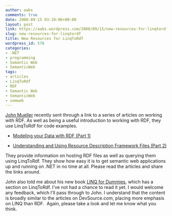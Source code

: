 ```yaml
---
author: aabs
comments: true
date: 2008-09-15 03:10:06+00:00
layout: post
link: https://aabs.wordpress.com/2008/09/15/new-resources-for-linqtordf/
slug: new-resources-for-linqtordf
title: New Resources for LinqToRdf
wordpress_id: 578
categories:
- .NET
- programming
- Semantic Web
- SemanticWeb
tags:
- articles
- LinqToRdf
- RDF
- Semantic Web
- SemanticWeb
- semweb
---
```


[John Mueller](http://www.devsource.com/cp/bio/John-Paul-Mueller/) recently sent through a link to a series of articles on working with RDF. As well as being a useful introduction to working with RDF, they use LinqToRdf for code examples.



	
  * [Modeling your Data with RDF (Part 1)](http://www.devsource.com/c/a/Architecture/Modeling-with-RDF-Part-1/)

	
  * [Understanding and Using Resource Description Framework Files (Part 2)](http://www.devsource.com/c/a/Architecture/Using-Resource-Description-Framework-Files/)


They provide information on hosting RDF files as well as querying them using LinqToRdf. They show how easy it is to get semantic web applications up and running on .NET in no time at all. Please read the articles and share the links around.

John also told me about his new book [LINQ for Dummies](http://www.amazon.com/exec/obidos/ASIN/0470277947/datacservip0f-20/), which has a section on LinqToRdf. I've not had a chance to read it yet. I would welcome any feedback, which I'll pass through to John. I understand that the content is broadly similar to the articles on DevSource.com, placing more emphasis on LINQ than RDF.  Again, please take a look and let me know what you think.
